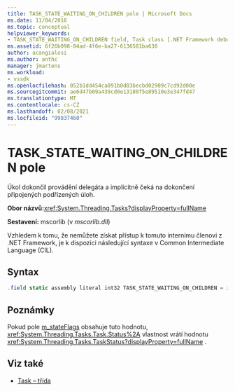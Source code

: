 ```yaml
---
title: TASK_STATE_WAITING_ON_CHILDREN pole | Microsoft Docs
ms.date: 11/04/2016
ms.topic: conceptual
helpviewer_keywords:
- TASK_STATE_WAITING_ON_CHILDREN field, Task class [.NET Framework debug engines]
ms.assetid: 6f26b098-84ad-4f6e-ba27-6136581ba630
author: acangialosi
ms.author: anthc
manager: jmartens
ms.workload:
- vssdk
ms.openlocfilehash: 052b1dd454ca091b0d83becbd02909c7cd92d00e
ms.sourcegitcommit: ae6d47b09a439cd0e13180f5e89510e3e347fd47
ms.translationtype: MT
ms.contentlocale: cs-CZ
ms.lasthandoff: 02/08/2021
ms.locfileid: "99837460"
---
```

# <a name="task_state_waiting_on_children-field"></a>TASK_STATE_WAITING_ON_CHILDREN pole
Úkol dokončil provádění delegáta a implicitně čeká na dokončení připojených podřízených úloh.

 **Obor názvů:**<xref:System.Threading.Tasks?displayProperty=fullName>

 **Sestavení:** mscorlib (v *mscorlib.dll*)

 Vzhledem k tomu, že nemůžete získat přístup k tomuto internímu členovi z .NET Framework, je k dispozici následující syntaxe v Common Intermediate Language (CIL).

## <a name="syntax"></a>Syntax

```csharp
.field static assembly literal int32 TASK_STATE_WAITING_ON_CHILDREN = int32(0x01000000)
```

## <a name="remarks"></a>Poznámky
 Pokud pole [m_stateFlags](../../extensibility/debugger/m-stateflags-field.md) obsahuje tuto hodnotu, <xref:System.Threading.Tasks.Task.Status%2A> vlastnost vrátí hodnotu <xref:System.Threading.Tasks.TaskStatus?displayProperty=fullName> .

## <a name="see-also"></a>Viz také
- [Task – třída](../../extensibility/debugger/task-class-internal-members.md)
